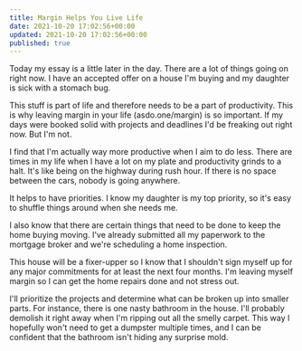 ```yaml
---
title: Margin Helps You Live Life
date: 2021-10-20 17:02:56+00:00
updated: 2021-10-20 17:02:56+00:00
published: true
---
```


Today my essay is a little later in the day. There are a lot of things going on right now. I have an accepted offer on a house I'm buying and my daughter is sick with a stomach bug.

This stuff is part of life and therefore needs to be a part of productivity. This is why leaving margin in your life (asdo.one/margin) is so important. If my days were booked solid with projects and deadlines I'd be freaking out right now. But I'm not.

I find that I'm actually way more productive when I aim to do less. There are times in my life when I have a lot on my plate and productivity grinds to a halt. It's like being on the highway during rush hour. If there is no space between the cars, nobody is going anywhere.

It helps to have priorities. I know my daughter is my top priority, so it's easy to shuffle things around when she needs me.

I also know that there are certain things that need to be done to keep the home buying moving. I've already submitted all my paperwork to the mortgage broker and we're scheduling a home inspection.

This house will be a fixer-upper so I know that I shouldn't sign myself up for any major commitments for at least the next four months. I'm leaving myself margin so I can get the home repairs done and not stress out.

I'll prioritize the projects and determine what can be broken up into smaller parts. For instance, there is one nasty bathroom in the house. I'll probably demolish it right away when I'm ripping out all the smelly carpet. This way I hopefully won't need to get a dumpster multiple times, and I can be confident that the bathroom isn't hiding any surprise mold.
